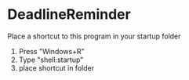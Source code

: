 # DeadlineReminder
Place a shortcut to this program in your startup folder
1. Press "Windows+R"
1. Type "shell:startup"
1. place shortcut in folder
